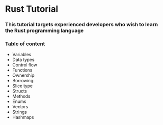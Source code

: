 # Rust Tutorial

### This tutorial targets experienced developers who wish to learn the Rust programming language

### Table of content

- Variables
- Data types
- Control flow
- Functions
- Ownership
- Borrowing
- Slice type
- Structs
- Methods
- Enums
- Vectors
- Strings
- Hashmaps

